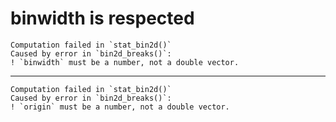 # binwidth is respected

    Computation failed in `stat_bin2d()`
    Caused by error in `bin2d_breaks()`:
    ! `binwidth` must be a number, not a double vector.

---

    Computation failed in `stat_bin2d()`
    Caused by error in `bin2d_breaks()`:
    ! `origin` must be a number, not a double vector.

